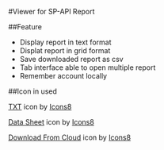 #Viewer for SP-API Report##Feature- Display report in text format- Displat report in grid format- Save downloaded report as csv- Tab interface able to open multiple report- Remember account locally##Icon in used<a target="_blank" href="https://icons8.com/icon/102179/txt">TXT</a> icon by <a target="_blank" href="https://icons8.com">Icons8</a><a target="_blank" href="https://icons8.com/icon/115173/data-sheet">Data Sheet</a> icon by <a target="_blank" href="https://icons8.com">Icons8</a><a target="_blank" href="https://icons8.com/icon/103215/download-from-cloud">Download From Cloud</a> icon by <a target="_blank" href="https://icons8.com">Icons8</a>